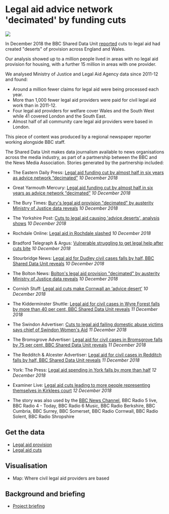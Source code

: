 # Legal aid advice network 'decimated' by funding cuts

![](https://ichef.bbci.co.uk/news/624/cpsprodpb/E63D/production/_104714985_legal_aid_by_typev3-nc.png)

In December 2018 the BBC Shared Data Unit [reported](https://www.bbc.co.uk/news/uk-46357169) cuts to legal aid had created "deserts" of provision across England and Wales.

Our analysis showed up to a million people lived in areas with no legal aid provision for housing, with a further 15 million in areas with one provider.

We analysed Ministry of Justice and Legal Aid Agency data since 2011-12 and found:

- Around a million fewer claims for legal aid were being processed each year.
- More than 1,000 fewer legal aid providers were paid for civil legal aid work than in 2011-12.
- Four legal aid providers for welfare cover Wales and the South West while 41 covered London and the South East.
- Almost half of all community care legal aid providers were based in London.

This piece of content was produced by a regional newspaper reporter working alongside BBC staff.

The Shared Data Unit makes data journalism available to news organisations across the media industry, as part of a partnership between the BBC and the News Media Association. Stories generated by the partnership included:

* The Eastern Daily Press: [Legal aid funding cut by almost half in six years as advice network “decimated”](https://www.edp24.co.uk/news/politics/legal-aid-cuts-in-norfolk-and-waveney-1-5812739) *10 December 2018*
* Great Yarmouth Mercury: [Legal aid funding cut by almost half in six years as advice network “decimated”](https://www.greatyarmouthmercury.co.uk/news/legal-aid-cuts-in-norfolk-and-waveney-1-5812739) *10 December 2018*
* The Bury Times: [Bury's legal aid provision "decimated" by austerity Ministry of Justice data reveals](https://www.burytimes.co.uk/news/17288022.burys-legal-aid-provision-decimated-by-austerity-ministry-of-justice-data-reveals/) *10 December 2018*
* The Yorkshire Post: [Cuts to legal aid causing 'advice deserts', analysis shows](https://www.yorkshirepost.co.uk/news/cuts-to-legal-aid-causing-advice-deserts-analysis-shows-1-9484971) *10 December 2018*
* Rochdale Online: [Legal aid in Rochdale slashed](https://www.rochdaleonline.co.uk/news-features/2/news-headlines/124601/legal-aid-in-rochdale-slashed) *10 December 2018*
* Bradford Telegraph & Argus: [Vulnerable struggling to get legal help after cuts bite](https://www.thetelegraphandargus.co.uk/news/17284433.vulnerable-struggling-to-get-legal-help-after-cuts-bite/) *10 December 2018*
* Stourbridge News: [Legal aid for Dudley civil cases falls by half, BBC Shared Data Unit reveals](https://www.stourbridgenews.co.uk/news/17286569.legal-aid-for-dudley-civil-cases-falls-by-half-bbc-shared-data-unit-reveals/) *10 December 2018*
* The Bolton News: [Bolton's legal aid provision "decimated" by austerity Ministry of Justice data reveals](https://www.theboltonnews.co.uk/news/17286754.boltons-legal-aid-provision-decimated-by-austerity-ministry-of-justice-data-reveals/) *10 December 2018*
* Cornish Stuff: [Legal aid cuts make Cornwall an ‘advice desert’](https://cornishstuff.com/2018/12/10/legal-aid-cuts-make-cornwall-an-advice-desert/) *10 December 2018*
* The Kidderminster Shuttle: [Legal aid for civil cases in Wyre Forest falls by more than 40 per cent, BBC Shared Data Unit reveals](https://www.kidderminstershuttle.co.uk/news/17291109.legal-aid-for-civil-cases-in-wyre-forest-falls-by-more-than-40-per-cent-bbc-shared-data-unit-reveals/) *11 December 2018*
* The Swindon Advertiser: [Cuts to legal aid failing domestic abuse victims says chief of Swindon Women's Aid](https://www.swindonadvertiser.co.uk/news/17289488.cuts-to-legal-aid-failing-domestic-abuse-victims-says-chief-of-swindon-womens-aid/) *11 December 2018*
* The Bromsgrove Advertiser: [Legal aid for civil cases in Bromsgrove falls by 75 per cent, BBC Shared Data Unit reveals](https://www.bromsgroveadvertiser.co.uk/news/17291030.legal-aid-for-civil-cases-in-bromsgrove-falls-by-75-per-cent-bbc-shared-data-unit-reveals/) *11 December 2018*
* The Redditch & Alcester Advertiser: [Legal aid for civil cases in Redditch falls by half, BBC Shared Data Unit reveals](https://www.redditchadvertiser.co.uk/news/17291068.legal-aid-for-civil-cases-in-redditch-falls-by-half-bbc-shared-data-unit-reveals/) *11 December 2018*
* York: The Press: [Legal aid spending in York falls by more than half](https://www.yorkpress.co.uk/news/17292647.legal-aid-spending-in-york-falls-by-more-than-half/) *12 December 2018*
* Examiner Live: [Legal aid cuts leading to more people representing themselves in Kirklees court](https://www.examinerlive.co.uk/news/west-yorkshire-news/legal-aid-cuts-leading-more-15541230) *12 December 2018*
  

* The story was also used by the [BBC News Channel](https://drive.google.com/file/d/1VsixK8t4q05G6bgufbYk5q20nljXUPGF/view?usp=sharing), BBC Radio 5 live, BBC Radio 4 - Today, BBC Radio 6 Music, BBC Radio Berkshire, BBC Cumbria, BBC Surrey, BBC Somerset, BBC Radio Cornwall, BBC Radio Solent, BBC Radio Shropshire

## Get the data

* [Legal aid provision](https://docs.google.com/spreadsheets/d/1LnRTGviELxBuKXP1YrhyEMe_BGa4I3-sKjSMWDoxRNg/edit#gid=1580092475)
* [Legal aid cuts](https://docs.google.com/spreadsheets/d/1bD00Oc4vYmmCxxq8kpOfG2CbgcBOebOk0YLsWztXldY/edit#gid=1923577785)

## Visualisation

* Map: Where civil legal aid providers are based

## Background and briefing

* [Project briefing](https://docs.google.com/document/d/1NVVzlahCRBt2Dur5cEE6DvP8DYU39Ciozmecjp-Au5w/edit)
